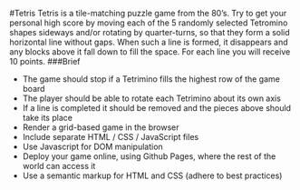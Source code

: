 #Tetris
Tetris is a tile-matching puzzle game from the 80’s. Try to get your personal high score by moving each of the 5 randomly selected Tetromino shapes sideways and/or rotating by quarter-turns, so that they form a solid horizontal line without gaps. When such a line is formed, it disappears and any blocks above it fall down to fill the space. For each line you will receive 10 points.
###Brief
- The game should stop if a Tetrimino fills the highest row of the game board
- The player should be able to rotate each Tetrimino about its own axis
- If a line is completed it should be removed and the pieces above should take its place
- Render a grid-based game in the browser
- Include separate HTML / CSS / JavaScript files
- Use Javascript for DOM manipulation
- Deploy your game online, using Github Pages, where the rest of the world can access it
- Use a semantic markup for HTML and CSS (adhere to best practices)